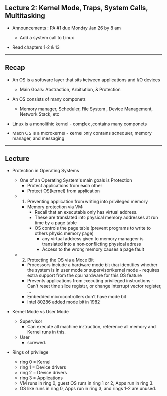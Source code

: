 Lecture 2: Kernel Mode, Traps, System Calls, Multitasking
----------------------------------------------------------

* Announcements : PA #1 due Monday Jan 26  by 8 am
    - Add a system call to Linux
    
* Read chapters 1-2 & 13
**************************************

Recap
------
* An OS is a software layer that sits between applications and I/O devices
  - Main Goals: Abstraction, Arbitration, & Protection

* An OS consists of many componets
  - Memory manager, Scheduler, File System , Device Management, Network Stack, etc
  
* Linux is a monolithic kernel - complex ,contains many componets

* Mach OS is a microkernel - kernel only contains scheduler, memory manager, and messaging

******************************************************************************************************************

Lecture
--------

* Protection in Operating Systems
    - One of an Operating System's main goals is Protection
      - Protect applications from each other
      - Protect OS(kernel) from application
    - 1. Preventing application from writing into privileged memory
        - Memory protection via VM: 
           - Recall that an executable only has virtual address.
           - These are translated into physical memory addresses at run time by a page table
           - OS controls the page table (prevent programs to write to others physic memory page)
                - any virtual address given to memory manageer is translated into a non-conflicting physical adress
                - Access to the wrong memory causes a page fault
    - 2. Protecting the OS via a Mode Bit
        - Processors include a hardware mode bit that identifies whether the system is in user mode or supervisor/kernel mode
              - requires extra support from the cpu hardware for this OS feature
        - Prevents applications from executing privileged instructions
              - Can't reset time slice register, or change interrupt vector register, ...
        - Embedded microcontrollers don't have mode bit
        - Intel 80286 added mode bit in 1982
      

* Kernel Mode vs User Mode
    - Supervisor 
        - Can execute all machine instruction, reference all memory and Kernel runs in this.
    - User
        - screwed.
* Rings of privilege
   - ring 0 = Kernel
    - ring 1 = Device drivers
    - ring 2 = Device drivers
    - ring 3 = Applications
   * VM runs in ring 0, guest OS runs in ring 1 or 2, Apps run in ring 3.
   * OS like runs in ring 0, Apps run in ring 3, and rings 1-2 are unused.
  
  







